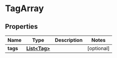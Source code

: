 
# TagArray

## Properties
Name | Type | Description | Notes
------------ | ------------- | ------------- | -------------
**tags** | [**List&lt;Tag&gt;**](Tag.md) |  |  [optional]



